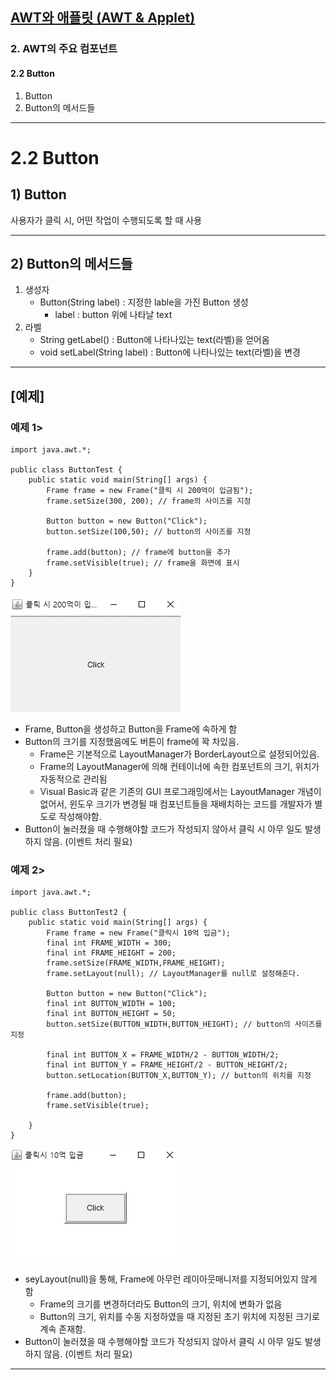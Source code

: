 ## <a href = "../../README.md" target="_blank">AWT와 애플릿 (AWT & Applet)</a>

### 2. AWT의 주요 컴포넌트
#### 2.2 Button
1. Button
2. Button의 메서드들

---

# 2.2 Button

## 1) Button
사용자가 클릭 시, 어떤 작업이 수행되도록 할 때 사용

---

## 2) Button의 메서드들
1. 생성자
   - Button(String label) : 지정한 lable을 가진 Button 생성
     - label : button 위에 나타날 text
2. 라벨
   - String getLabel() : Button에 나타나있는 text(라벨)을 얻어옴
   - void setLabel(String label) : Button에 나타나있는 text(라벨)을 변경

---

## \[예제\]
### 예제 1>
```
import java.awt.*;

public class ButtonTest {
    public static void main(String[] args) {
        Frame frame = new Frame("클릭 시 200억이 입금됨");
        frame.setSize(300, 200); // frame의 사이즈를 지정

        Button button = new Button("Click");
        button.setSize(100,50); // button의 사이즈를 지정

        frame.add(button); // frame에 button을 추가
        frame.setVisible(true); // frame을 화면에 표시
    }
}
```
![image](img/Button_1.jpg)
- Frame, Button을 생성하고 Button을 Frame에 속하게 함
- Button의 크기를 지정했음에도 버튼이 frame에 꽉 차있음.
  - Frame은 기본적으로 LayoutManager가 BorderLayout으로 설정되어있음.
  - Frame의 LayoutManager에 의해 컨테이너에 속한 컴포넌트의 크기, 위치가 자동적으로 관리됨
  - Visual Basic과 같은 기존의 GUI 프로그래밍에서는 LayoutManager 개념이 없어서, 윈도우 크기가 변경될 때 컴포넌트들을 재배치하는 코드를 개발자가 별도로 작성해야함.
- Button이 눌러졌을 때 수행해야할 코드가 작성되지 않아서 클릭 시 아무 일도 발생하지 않음. (이벤트 처리 필요)
### 예제 2>
```
import java.awt.*;

public class ButtonTest2 {
    public static void main(String[] args) {
        Frame frame = new Frame("클릭시 10억 입금");
        final int FRAME_WIDTH = 300;
        final int FRAME_HEIGHT = 200;
        frame.setSize(FRAME_WIDTH,FRAME_HEIGHT);
        frame.setLayout(null); // LayoutManager를 null로 설정해준다.

        Button button = new Button("Click");
        final int BUTTON_WIDTH = 100;
        final int BUTTON_HEIGHT = 50;
        button.setSize(BUTTON_WIDTH,BUTTON_HEIGHT); // button의 사이즈를 지정

        final int BUTTON_X = FRAME_WIDTH/2 - BUTTON_WIDTH/2;
        final int BUTTON_Y = FRAME_HEIGHT/2 - BUTTON_HEIGHT/2;
        button.setLocation(BUTTON_X,BUTTON_Y); // button의 위치를 지정

        frame.add(button);
        frame.setVisible(true);

    }
}
```
  ![image](img/Button_2.jpg)
- seyLayout(null)을 통해, Frame에 아무런 레이아웃매니저를 지정되어있지 않게 함
    - Frame의 크기를 변경하더라도 Button의 크기, 위치에 변화가 없음
    - Button의 크기, 위치를 수동 지정하였을 때 지정된 초기 위치에 지정된 크기로 계속 존재함.
- Button이 눌러졌을 때 수행해야할 코드가 작성되지 않아서 클릭 시 아무 일도 발생하지 않음. (이벤트 처리 필요)

---